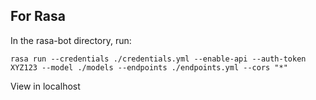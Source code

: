 ## For Rasa

In the rasa-bot directory, run:

```
rasa run --credentials ./credentials.yml --enable-api --auth-token XYZ123 --model ./models --endpoints ./endpoints.yml --cors "*"
```
View in localhost
